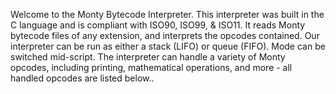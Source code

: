 Welcome to the Monty Bytecode Interpreter. This interpreter was built in the C language and is compliant with ISO90, ISO99, & ISO11. It reads Monty bytecode files of any extension, and interprets the opcodes contained. Our interpreter can be run as either a stack (LIFO) or queue (FIFO). Mode can be switched mid-script. The interpreter can handle a variety of Monty opcodes, including printing, mathematical operations, and more - all handled opcodes are listed below..

